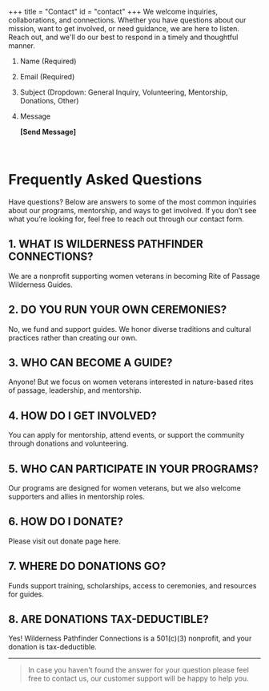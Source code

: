 +++
title = "Contact"
id = "contact"
+++
We welcome inquiries, collaborations, and connections. Whether you have questions about our mission, want to get involved, or need guidance, we are here to listen. Reach out, and we'll do our best to respond in a timely and thoughtful manner.

1. Name (Required)
2. Email (Required)
3. Subject (Dropdown: General Inquiry, Volunteering, Mentorship, Donations, Other)
4. Message

    **\[Send Message\]**

&nbsp;

# Frequently Asked Questions

Have questions? Below are answers to some of the most common inquiries about our programs, mentorship, and ways to get involved. If you don’t see what you’re looking for, feel free to reach out through our contact form.

## 1\. WHAT IS WILDERNESS PATHFINDER CONNECTIONS?

We are a nonprofit supporting women veterans in becoming Rite of Passage Wilderness Guides.

## 2\. DO YOU RUN YOUR OWN CEREMONIES?

No, we fund and support guides. We honor diverse traditions and cultural practices rather than creating our own.

## 3\. WHO CAN BECOME A GUIDE?

Anyone! But we focus on women veterans interested in nature-based rites of passage, leadership, and mentorship.

## 4\. HOW DO I GET INVOLVED?

You can apply for mentorship, attend events, or support the community through donations and volunteering.

## 5\. WHO CAN PARTICIPATE IN YOUR PROGRAMS?

Our programs are designed for women veterans, but we also welcome supporters and allies in mentorship roles.

## 6\. HOW DO I DONATE?

Please visit out donate page here.

## 7\. WHERE DO DONATIONS GO?

Funds support training, scholarships, access to ceremonies, and resources for guides.

## 8\. ARE DONATIONS TAX-DEDUCTIBLE?

Yes! Wilderness Pathfinder Connections is a 501(c)(3) nonprofit, and your donation is tax-deductible.

---

> In case you haven't found the answer for your question please feel free to contact us, our customer support will be happy to help you.
